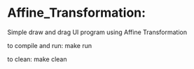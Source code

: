 # Affine_Transformation:

Simple draw and drag UI program using Affine Transformation

to compile and run:
make run

to clean:
make clean
